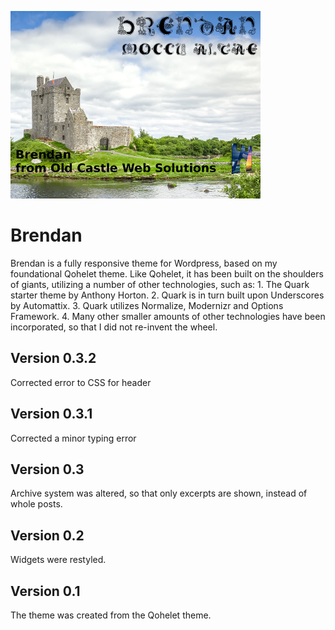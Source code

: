 ![brendan](./assets/brendan400.png)

# Brendan
Brendan is a fully responsive theme for Wordpress, based on my foundational Qohelet theme. Like Qohelet, it has been built on the shoulders of giants, utilizing a number of other technologies, such as: 1. The Quark starter theme by Anthony Horton. 2. Quark is in turn built upon Underscores by Automattix. 3. Quark utilizes Normalize, Modernizr and Options Framework. 4. Many other smaller amounts of other technologies have been incorporated, so that I did not re-invent the wheel.

## Version 0.3.2
Corrected error to CSS for header

## Version 0.3.1
Corrected a minor typing error

## Version 0.3
Archive system was altered, so that only excerpts are shown, instead of whole posts.

## Version 0.2
Widgets were restyled.

## Version 0.1
The theme was created from the Qohelet theme.


